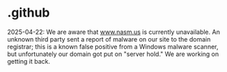 # .github
2025-04-22: We are aware that www.nasm.us is currently
unavailable. An unknown third party sent a report of malware on our
site to the domain registrar; this is a known false
positive from a Windows malware scanner, but unfortunately our domain
got put on "server hold." We are working on getting it back.
